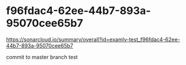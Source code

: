 # f96fdac4-62ee-44b7-893a-95070cee65b7
https://sonarcloud.io/summary/overall?id=examly-test_f96fdac4-62ee-44b7-893a-95070cee65b7

commit to master branch 
test
